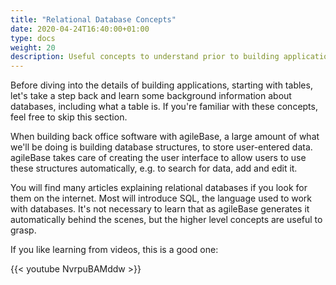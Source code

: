 ```yaml
---
title: "Relational Database Concepts"
date: 2020-04-24T16:40:00+01:00
type: docs
weight: 20
description: Useful concepts to understand prior to building applications
---
```

Before diving into the details of building applications, starting with tables, let's take a step back and learn some background information about databases, including what a table is. If you're familiar with these concepts, feel free to skip this section.

When building back office software with agileBase, a large amount of what we'll be doing is building database structures, to store user-entered data. agileBase takes care of creating the user interface to allow users to use these structures automatically, e.g. to search for data, add and edit it.

You will find many articles explaining relational databases if you look for them on the internet. Most will introduce SQL, the language used to work with databases. It's not necessary to learn that as agileBase generates it automatically behind the scenes, but the higher level concepts are useful to grasp.

If you like learning from videos, this is a good one: 

{{< youtube NvrpuBAMddw >}}